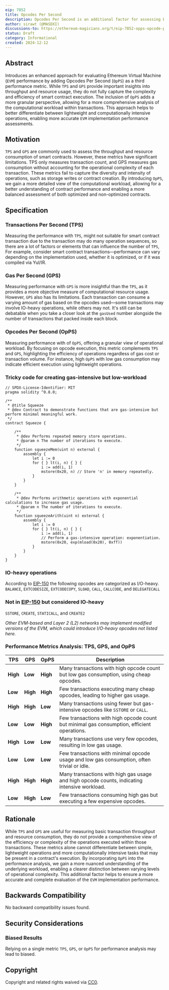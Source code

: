 ```yaml
---
eip: 7852
title: Opcodes Per Second
description: Opcodes Per Second is an additional factor for assessing EVM implementation performance.
author: sirawt (@MASDXI)
discussions-to: https://ethereum-magicians.org/t/eip-7852-opps-opcode-per-second/22179
status: Draft
category: Informational
created: 2024-12-12
---
```


## Abstract
Introduces an enhanced approach for evaluating Ethereum Virtual Machine (`EVM`) performance by adding Opcodes Per Second (`OpPS`) as a third performance metric. While `TPS` and `GPS` provide important insights into throughput and resource usage, they do not fully capture the complexity and efficiency of smart contract execution. The inclusion of `OpPS` adds a more granular perspective, allowing for a more comprehensive analysis of the computational workload within transactions. This approach helps to better differentiate between lightweight and computationally intensive operations, enabling more accurate `EVM` implementation performance assessments.

## Motivation  
`TPS` and `GPS` are commonly used to assess the throughput and resource consumption of smart contracts. However, these metrics have significant limitations. TPS only measures transaction count, and GPS measures gas consumption without accounting for the operational complexity of each transaction. These metrics fail to capture the diversity and intensity of operations, such as storage writes or contract creation. By introducing `OpPS`, we gain a more detailed view of the computational workload, allowing for a better understanding of contract performance and enabling a more balanced assessment of both optimized and non-optimized contracts.

## Specification  

### Transactions Per Second (TPS)  
Measuring the performance with `TPS`, might not suitable for smart contract transaction due to the transaction may do many operation sequences, so there are a lot of factors or elements that can influence the number of `TPS`, For example, consider smart contract transactions—performance can vary depending on the implementation used, whether it is optimized, or if it was compiled via Yul/IR.

### Gas Per Second (GPS)  
Measuring performance with `GPS` is more insightful than the `TPS`, as it provides a more objective measure of computational resource usage.
However, `GPS` also has its limitations. Each transaction can consume a varying amount of gas based on the opcodes used—some transactions may involve IO-heavy operations, while others may not. It's still can be debatable when you take a closer look at the `gasUsed` number alongside the number of transactions that packed inside each block.

### Opcodes Per Second (OpPS)
Measuring performance with of `OpPS`, offering a granular view of operational workload. By focusing on opcode execution, this metric complements `TPS` and `GPS`, highlighting the efficiency of operations regardless of gas cost or transaction volume. For instance, high `OpPS` with low gas consumption may indicate efficient execution using lightweight operations.

### Tricky code for creating gas-intensive but low-workload
``` Solidity
// SPDX-License-Identifier: MIT
pragma solidity ^0.8.0;

/**
 * @title Squeeze
 * @dev Contract to demonstrate functions that are gas-intensive but perform minimal meaningful work.
 */
contract Squeeze {

    /**
     * @dev Performs repeated memory store operations.
     * @param n The number of iterations to execute.
     */
    function squeezeMem(uint n) external {
        assembly {
            let i := 0
            for { } lt(i, n) { } {
                i := add(i, 1)
                mstore(0x20, n) // Store 'n' in memory repeatedly.
            }
        }
    }

    /**
     * @dev Performs arithmetic operations with exponential calculations to increase gas usage.
     * @param n The number of iterations to execute.
     */
    function squeezeArith(uint n) external {
        assembly {
            let i := 0
            for { } lt(i, n) { } {
                i := add(i, 1)
                // Perform a gas-intensive operation: exponentiation.
                mstore(0x20, exp(mload(0x20), 0xff))
            }
        }
    }
}
```

### IO-heavy operations
According to [EIP-150](./eip-150.md) the following opcodes are categorized as I/O-heavy.  
`BALANCE`, `EXTCODESIZE`, `EXTCODECOPY`, `SLOAD`, `CALL`, `CALLCODE`, and `DELEGATECALL`

### Not in [EIP-150](./eip-150.md) but considered IO-heavy
`SSTORE`, `CREATE`, `STATICALL`, and `CREATE2`  

*Other EVM-based and Layer 2 (L2) networks may implement modified versions of the EVM, which could introduce I/O-heavy opcodes not listed here.*

### Performance Metrics Analysis: TPS, GPS, and OpPS

| **TPS**  | **GPS**  | **OpPS** | **Description**                                                                              |
| -------- | -------- | -------- | -------------------------------------------------------------------------------------------- |
| **High** | **Low**  | **High** | Many transactions with high opcode count but low gas consumption, using cheap opcodes.       |
| **Low**  | **High** | **High** | Few transactions executing many cheap opcodes, leading to higher gas usage.                  |
| **High** | **High** | **Low**  | Many transactions using fewer but gas-intensive opcodes like `SSTORE` or `CALL`.             |
| **Low**  | **Low**  | **High** | Few transactions with high opcode count but minimal gas consumption, efficient operations.   |
| **High** | **Low**  | **Low**  | Many transactions use very few opcodes, resulting in low gas usage.                        |
| **Low**  | **Low**  | **Low**  | Few transactions with minimal opcode usage and low gas consumption, often trivial or idle.   |
| **High** | **High** | **High** | Many transactions with high gas usage and high opcode counts, indicating intensive workload. |
| **Low**  | **High** | **Low**  | Few transactions consuming high gas but executing a few expensive opcodes.       |

## Rationale

While `TPS` and `GPS` are useful for measuring basic transaction throughput and resource consumption, they do not provide a comprehensive view of the efficiency or complexity of the operations executed within those transactions. These metrics alone cannot differentiate between simple, lightweight operations and more computationally intensive tasks that may be present in a contract's execution. By incorporating `OpPS` into the performance analysis, we gain a more nuanced understanding of the underlying workload, enabling a clearer distinction between varying levels of operational complexity. This additional factor helps to ensure a more accurate and complete evaluation of the `EVM` implementation performance.  

## Backwards Compatibility  

No backward compatibility issues found.  

## Security Considerations 

### Biased Results
Relying on a single metric `TPS`, `GPS`, or `OpPS` for performance analysis may lead to biased.  

## Copyright

Copyright and related rights waived via [CC0](../LICENSE.md).